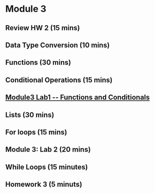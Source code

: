 # Module 3

## Review HW 2 (15 mins)

## Data Type Conversion (10 mins)

## Functions (30 mins)

## Conditional Operations (15 mins)

## [Module3 Lab1 -- Functions and Conditionals](./Lab1.md)

## Lists (30 mins)

## For loops (15 mins)

## Module 3: Lab 2 (20 mins)

## While Loops (15 minutes)

## Homework 3 (5 minuts)
